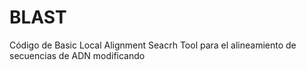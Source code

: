 # BLAST
Código de Basic Local Alignment Seacrh Tool para el alineamiento de secuencias de ADN
modificando
